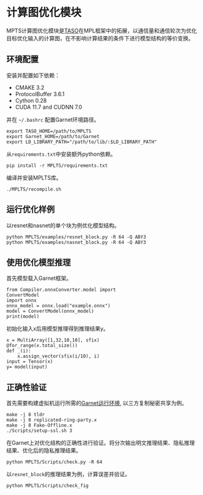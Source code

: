 # 计算图优化模块

MPTS计算图优化模块是[TASO](https://github.com/jiazhihao/TASO)在MPL框架中的拓展，以通信量和通信轮次为优化目标优化输入的计算图，在不影响计算结果的条件下进行模型结构的等价变换。

## 环境配置

安装并配置如下依赖：
- CMAKE 3.2
- ProtocolBuffer 3.6.1
- Cython 0.28
- CUDA 11.7 and CUDNN 7.0

并在 `~/.bashrc` 配置Garnet环境路径。
```
export TASO_HOME=/path/to/MPLTS
export Garnet_HOME=/path/to/Garnet
export LD_LIBRARY_PATH="/path/to/lib/:$LD_LIBRARY_PATH"
```
从`requirements.txt`中安装额外python依赖。
```
pip install -r MPLTS/requirements.txt
```
编译并安装MPLTS库。
```
./MPLTS/recompile.sh
```


## 运行优化样例
以resnet和nasnet的单个块为例优化模型结构。
```
python MPLTS/examples/resnet_block.py -R 64 -Q ABY3
python MPLTS/examples/nasnet_block.py -R 64 -Q ABY3
```

## 使用优化模型推理
首先模型载入Garnet框架。
```
from Compiler.onnxConverter.model import 
ConvertModel
import onnx
onnx_model = onnx.load("example.onnx")
model = ConvertModel(onnx_model)
print(model)
```
初始化输入x后用模型推理得到推理结果y。

```
x = MultiArray([1,32,10,10], sfix)
@for_range(x.total_size())
def _(i):
    x.assign_vector(sfix(i/10), i)
input = Tensor(x)
y= model(input)
```



## 正确性验证
首先需要构建虚拟机运行所需的[Garnet运行环境](https://github.com/FudanMPL/Garnet?tab=readme-ov-file#%E5%88%9D%E5%A7%8B%E7%BC%96%E8%AF%91%E5%BF%85%E9%A1%BB%E6%AD%A5%E9%AA%A4), 以三方复制秘密共享为例。

```
make -j 8 tldr
make -j 8 replicated-ring-party.x
make -j 8 Fake-Offline.x
./Scripts/setup-ssl.sh 3
```

在Garnet上对优化结构的正确性进行验证。将分次输出明文推理结果、隐私推理结果、优化后的隐私推理结果。

```
python MPLTS/Scripts/check.py -R 64
```

以`resnet_block`的推理结果为例，计算误差并验证。
```
python MPLTS/Scripts/check_fig
```
